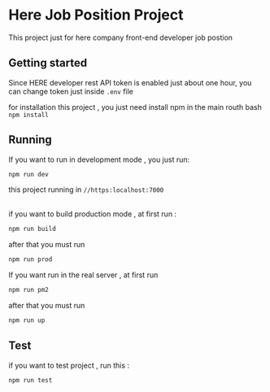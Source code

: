 # Here Job Position Project

This project just for here company front-end developer job postion 

## Getting started

Since HERE developer rest API token is enabled just about one hour, you can change token just inside ```.env``` file

for installation this project , you just need install npm in the main routh
bash
```npm install```

## Running
If you want to run in development mode , you just run:

```bash
npm run dev
```
this project running in 
```//https:localhost:7000```

\
if you want to build production mode , at first run :

```bash
npm run build
```
after that you must run 
```bash
npm run prod
```

If you want run in the real server , at first run 
```bash
npm run pm2
```
after that you must run 
```bash
npm run up
```

## Test

if you want to test project , run this :
```bash
npm run test
```
